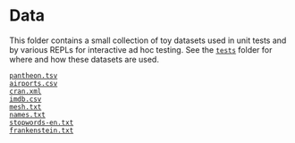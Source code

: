 # Data

This folder contains a small collection of toy datasets used in unit tests and by various REPLs for interactive ad hoc testing. See the [`tests`](../tests/) folder for where and how these datasets are used.

[`pantheon.tsv`](https://dataverse.harvard.edu/dataset.xhtml?persistentId=doi:10.7910/DVN/28201)\
[`airports.csv`](https://ourairports.com/data/)\
[`cran.xml`](https://ir-datasets.com/cranfield.html)\
[`imdb.csv`](https://github.com/LearnDataSci/articles/blob/master/Python%20Pandas%20Tutorial%20A%20Complete%20Introduction%20for%20Beginners/IMDB-Movie-Data.csv)\
[`mesh.txt`](https://www.nlm.nih.gov/databases/download/mesh.html)\
[`names.txt`](https://1000randomnames.com/)\
[`stopwords-en.txt`](https://github.com/stopwords-iso/stopwords-en/blob/master/stopwords-en.txt)\
[`frankenstein.txt`](https://www.gutenberg.org/files/84/84-h/84-h.htm)

